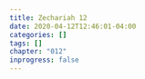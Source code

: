 ```yaml
---
title: Zechariah 12
date: 2020-04-12T12:46:01-04:00
categories: []
tags: []
chapter: "012"
inprogress: false
---
```


